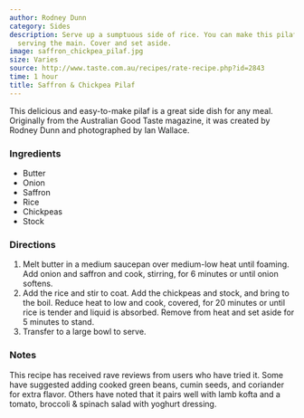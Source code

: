 ```yaml
---
author: Rodney Dunn
category: Sides
description: Serve up a sumptuous side of rice. You can make this pilaf 1 hour before
  serving the main. Cover and set aside.
image: saffron_chickpea_pilaf.jpg
size: Varies
source: http://www.taste.com.au/recipes/rate-recipe.php?id=2843
time: 1 hour
title: Saffron & Chickpea Pilaf
---
```

This delicious and easy-to-make pilaf is a great side dish for any meal. Originally from the Australian Good Taste magazine, it was created by Rodney Dunn and photographed by Ian Wallace.

### Ingredients

* Butter
* Onion
* Saffron
* Rice
* Chickpeas
* Stock

### Directions

1. Melt butter in a medium saucepan over medium-low heat until foaming. Add onion and saffron and cook, stirring, for 6 minutes or until onion softens.
2. Add the rice and stir to coat. Add the chickpeas and stock, and bring to the boil. Reduce heat to low and cook, covered, for 20 minutes or until rice is tender and liquid is absorbed. Remove from heat and set aside for 5 minutes to stand.
3. Transfer to a large bowl to serve.

### Notes

This recipe has received rave reviews from users who have tried it. Some have suggested adding cooked green beans, cumin seeds, and coriander for extra flavor. Others have noted that it pairs well with lamb kofta and a tomato, broccoli & spinach salad with yoghurt dressing.